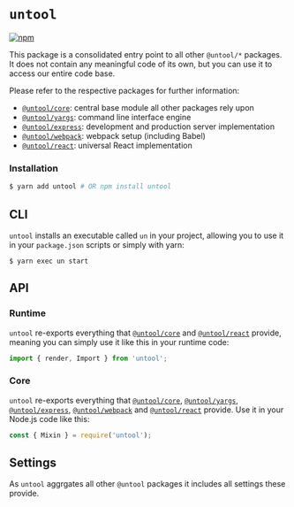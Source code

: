 # `untool`

[![npm](https://img.shields.io/npm/v/untool.svg)](https://www.npmjs.com/package/untool)

This package is a consolidated entry point to all other `@untool/*` packages. It does not contain any meaningful code of its own, but you can use it to access our entire code base.

Please refer to the respective packages for further information:

- [`@untool/core`](https://github.com/untool/untool/blob/master/packages/core/README.md): central base module all other packages rely upon
- [`@untool/yargs`](https://github.com/untool/untool/blob/master/packages/yargs/README.md): command line interface engine
- [`@untool/express`](https://github.com/untool/untool/blob/master/packages/express/README.md): development and production server implementation
- [`@untool/webpack`](https://github.com/untool/untool/blob/master/packages/webpack/README.md): webpack setup (including Babel)
- [`@untool/react`](https://github.com/untool/untool/blob/master/packages/react/README.md): universal React implementation

### Installation

```bash
$ yarn add untool # OR npm install untool
```

## CLI

`untool` installs an executable called `un` in your project, allowing you to use it in your `package.json` scripts or simply with yarn:

```text
$ yarn exec un start
```

## API

### Runtime

`untool` re-exports everything that [`@untool/core`](https://github.com/untool/untool/blob/master/packages/core/README.md) and [`@untool/react`](https://github.com/untool/untool/blob/master/packages/react/README.md) provide, meaning you can simply use it like this in your runtime code:

```javascript
import { render, Import } from 'untool';
```

### Core

`untool` re-exports everything that [`@untool/core`](https://github.com/untool/untool/blob/master/packages/core/README.md), [`@untool/yargs`](https://github.com/untool/untool/blob/master/packages/yargs/README.md), [`@untool/express`](https://github.com/untool/untool/blob/master/packages/express/README.md), [`@untool/webpack`](https://github.com/untool/untool/blob/master/packages/webpack/README.md) and [`@untool/react`](https://github.com/untool/untool/blob/master/packages/react/README.md) provide. Use it in your Node.js code like this:

```javascript
const { Mixin } = require('untool');
```

## Settings

As `untool` aggrgates all other `@untool` packages it includes all settings these provide.
